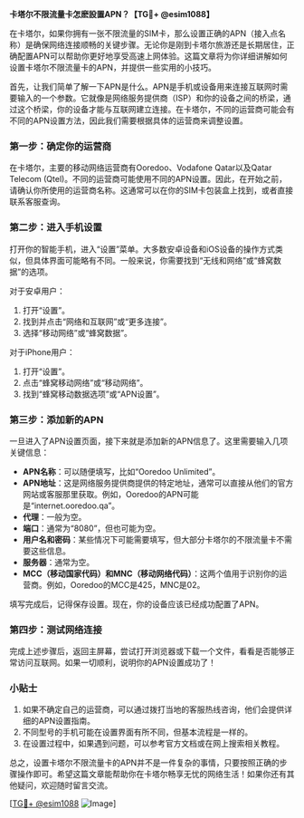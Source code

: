 **卡塔尔不限流量卡怎麽設置APN？【TG💪+ @esim1088】**

在卡塔尔，如果你拥有一张不限流量的SIM卡，那么设置正确的APN（接入点名称）是确保网络连接顺畅的关键步骤。无论你是刚到卡塔尔旅游还是长期居住，正确配置APN可以帮助你更好地享受高速上网体验。这篇文章将为你详细讲解如何设置卡塔尔不限流量卡的APN，并提供一些实用的小技巧。

首先，让我们简单了解一下APN是什么。APN是手机或设备用来连接互联网时需要输入的一个参数。它就像是网络服务提供商（ISP）和你的设备之间的桥梁，通过这个桥梁，你的设备才能与互联网建立连接。在卡塔尔，不同的运营商可能会有不同的APN设置方法，因此我们需要根据具体的运营商来调整设置。

### **第一步：确定你的运营商**
在卡塔尔，主要的移动网络运营商有Ooredoo、Vodafone Qatar以及Qatar Telecom (Qtel)。不同的运营商可能使用不同的APN设置。因此，在开始之前，请确认你所使用的运营商名称。这通常可以在你的SIM卡包装盒上找到，或者直接联系客服查询。

### **第二步：进入手机设置**
打开你的智能手机，进入“设置”菜单。大多数安卓设备和iOS设备的操作方式类似，但具体界面可能略有不同。一般来说，你需要找到“无线和网络”或“蜂窝数据”的选项。

对于安卓用户：
1. 打开“设置”。
2. 找到并点击“网络和互联网”或“更多连接”。
3. 选择“移动网络”或“蜂窝数据”。

对于iPhone用户：
1. 打开“设置”。
2. 点击“蜂窝移动网络”或“移动网络”。
3. 找到“蜂窝移动数据选项”或“APN设置”。

### **第三步：添加新的APN**
一旦进入了APN设置页面，接下来就是添加新的APN信息了。这里需要输入几项关键信息：

- **APN名称**：可以随便填写，比如“Ooredoo Unlimited”。
- **APN地址**：这是网络服务提供商提供的特定地址，通常可以直接从他们的官方网站或客服那里获取。例如，Ooredoo的APN可能是“internet.ooredoo.qa”。
- **代理**：一般为空。
- **端口**：通常为“8080”，但也可能为空。
- **用户名和密码**：某些情况下可能需要填写，但大部分卡塔尔的不限流量卡不需要这些信息。
- **服务器**：通常为空。
- **MCC（移动国家代码）和MNC（移动网络代码）**：这两个值用于识别你的运营商。例如，Ooredoo的MCC是425，MNC是02。

填写完成后，记得保存设置。现在，你的设备应该已经成功配置了APN。

### **第四步：测试网络连接**
完成上述步骤后，返回主屏幕，尝试打开浏览器或下载一个文件，看看是否能够正常访问互联网。如果一切顺利，说明你的APN设置成功了！

### **小贴士**
1. 如果不确定自己的运营商，可以通过拨打当地的客服热线咨询，他们会提供详细的APN设置指南。
2. 不同型号的手机可能在设置界面有所不同，但基本流程是一样的。
3. 在设置过程中，如果遇到问题，可以参考官方文档或在网上搜索相关教程。

总之，设置卡塔尔不限流量卡的APN并不是一件复杂的事情，只要按照正确的步骤操作即可。希望这篇文章能帮助你在卡塔尔畅享无忧的网络生活！如果你还有其他疑问，欢迎随时留言交流。

[[TG💪+ @esim1088](https://t.me/s/esim1088) ![Image](https://i.postimg.cc/4NQfJmqS/Snipaste-2025-05-13-00-14-12.png)]